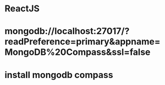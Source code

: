 # ReactJS
# mongodb://localhost:27017/?readPreference=primary&appname=MongoDB%20Compass&ssl=false
# install mongodb compass 
